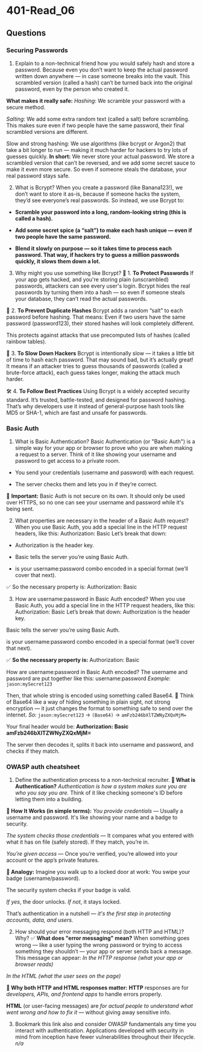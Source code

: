 # 401-Read_06

## Questions

### Securing Passwords

1. Explain to a non-technical friend how you would safely hash and store a password.
Because even you don’t want to keep the actual password written down anywhere — in case someone breaks into the vault. This scrambled version (called a hash) can’t be turned back into the original password, even by the person who created it.

**What makes it really safe:**
*Hashing*: We scramble your password with a secure method.

*Salting*: We add some extra random text (called a salt) before scrambling. This makes sure even if two people have the same password, their final scrambled versions are different.

Slow and strong hashing: We use algorithms (like bcrypt or Argon2) that take a bit longer to run — making it much harder for hackers to try lots of guesses quickly.
**In short:**
We never store your actual password. We store a scrambled version that can’t be reversed, and we add some secret sauce to make it even more secure. So even if someone steals the database, your real password stays safe.

2. What is Bcrypt?
When you create a password (like Banana123!), we don’t want to store it as-is, because if someone hacks the system, they’d see everyone’s real passwords.
So instead, we use Bcrypt to:
- **Scramble your password into a long, random-looking string (this is called a hash).**

- **Add some secret spice (a “salt”) to make each hash unique — even if two people have the same password.**

- **Blend it slowly on purpose — so it takes time to process each password. That way, if hackers try to guess a million passwords quickly, it slows them down a lot.**

3. Why might you use something like Bcrypt?
🔐 1. **To Protect Passwords**
If your app gets hacked, and you're storing plain (unscrambled) passwords, attackers can see every user's login. Bcrypt hides the real passwords by turning them into a hash — so even if someone steals your database, they can’t read the actual passwords.

🧂 2. **To Prevent Duplicate Hashes**
Bcrypt adds a random “salt” to each password before hashing. That means:
Even if two users have the same password (password123), their stored hashes will look completely different.

This protects against attacks that use precomputed lists of hashes (called rainbow tables).

🐢 3. **To Slow Down Hackers**
Bcrypt is intentionally slow — it takes a little bit of time to hash each password. That may sound bad, but it’s actually great! It means if an attacker tries to guess thousands of passwords (called a brute-force attack), each guess takes longer, making the attack much harder.

🛠️ 4. **To Follow Best Practices**
Using Bcrypt is a widely accepted security standard. It’s trusted, battle-tested, and designed for password hashing. That’s why developers use it instead of general-purpose hash tools like MD5 or SHA-1, which are fast and unsafe for passwords.


### Basic Auth

1. What is Basic Authentication?
Basic Authentication (or "Basic Auth") is a simple way for your app or browser to prove who you are when making a request to a server.
Think of it like showing your username and password to get access to a private room.
- You send your credentials (username and password) with each request.

- The server checks them and lets you in if they’re correct.

🛑 **Important:** Basic Auth is not secure on its own. It should only be used over HTTPS, so no one can see your username and password while it's being sent.

2. What properties are necessary in the header of a Basic Auth request?
When you use Basic Auth, you add a special line in the HTTP request headers, like this:
Authorization: Basic <encoded credentials>
Let’s break that down:
* Authorization is the header key.

* Basic tells the server you’re using Basic Auth.

* <encoded credentials> is your username:password combo encoded in a special format (we’ll cover that next).

✅ So the necessary property is:
Authorization: Basic <something>

3. How are username:password in Basic Auth encoded?
When you use Basic Auth, you add a special line in the HTTP request headers, like this:
Authorization: Basic <encoded credentials>
Let’s break that down:
Authorization is the header key.

Basic tells the server you’re using Basic Auth.

<encoded credentials> is your username:password combo encoded in a special format (we’ll cover that next).

✅ **So the necessary property is:**
Authorization: Basic <something>

How are username:password in Basic Auth encoded?
The username and password are put together like this:
username:password
*Example:*
`jason:mySecret123`

Then, that whole string is encoded using something called Base64.
🧠 Think of Base64 like a way of hiding something in plain sight, not strong encryption — it just changes the format to something safe to send over the internet.
*So:*
`jason:mySecret123` → `(Base64)` → `amFzb246bXlTZWNyZXQxMjM=`

Your final header would be:
**Authorization: Basic amFzb246bXlTZWNyZXQxMjM=**

The server then decodes it, splits it back into username and password, and checks if they match.
### OWASP auth cheatsheet

1. Define the authentication process to a non-technical recruiter.
**🔐 What is Authentication?**
*Authentication is how a system makes sure you are who you say you are.*
Think of it like checking someone's ID before letting them into a building.

**🧾 How It Works (in simple terms):**
*You provide credentials*
 — Usually a username and password. It's like showing your name and a badge to security.

*The system checks those credentials*
 — It compares what you entered with what it has on file (safely stored). If they match, you’re in.

*You’re given access*
 — Once you’re verified, you’re allowed into your account or the app’s private features.

**🧠 Analogy:**
Imagine you walk up to a locked door at work:
You swipe your badge (username/password).

The security system checks if your badge is valid.

*If yes*, the door unlocks. *If not*, it stays locked.

That’s authentication in a nutshell — *it's the first step in protecting accounts, data, and users.*

2. How should your error messaging respond (both HTTP and HTML)? Why?
✅ **What does "error messaging" mean?**
When something goes wrong — like a user typing the wrong password or trying to access something they shouldn’t — your app or server sends back a message. This message can appear:
*In the HTTP response (what your app or browser reads)*

*In the HTML (what the user sees on the page)*

**🧠 Why both HTTP and HTML responses matter:**
**HTTP** responses are for *developers, APIs, and frontend apps* to handle errors properly.

**HTML** (or user-facing messages) are *for actual people to understand what went wrong and how to fix it* — without giving away sensitive info.

3. Bookmark this link also and consider OWASP fundamentals any time you interact with authentication. Applications developed with security in mind from inception have fewer vulnerabilities throughout their lifecycle.
*n/a*

